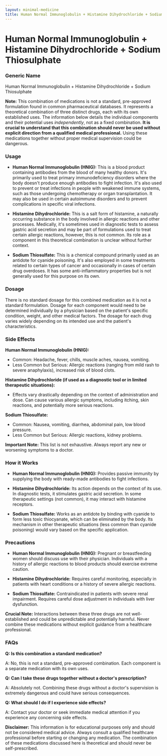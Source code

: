 ```yaml
---
layout: minimal-medicine
title: Human Normal Immunoglobulin + Histamine Dihydrochloride + Sodium Thiosulphate
---
```


# Human Normal Immunoglobulin + Histamine Dihydrochloride + Sodium Thiosulphate
### Generic Name
Human Normal Immunoglobulin + Histamine Dihydrochloride + Sodium Thiosulphate


**Note:** This combination of medications is not a standard, pre-approved formulation found in common pharmaceutical databases.  It represents a theoretical combination of three distinct drugs, each with its own established uses.  The information below details the individual components and their potential uses *independently*, not as a fixed combination.  **It is crucial to understand that this combination should never be used without explicit direction from a qualified medical professional.**  Using these medications together without proper medical supervision could be dangerous.


### Usage

* **Human Normal Immunoglobulin (HNIG):** This is a blood product containing antibodies from the blood of many healthy donors. It's primarily used to treat primary immunodeficiency disorders where the body doesn't produce enough antibodies to fight infection.  It's also used to prevent or treat infections in people with weakened immune systems, such as those undergoing chemotherapy or organ transplantation.  It may also be used in certain autoimmune disorders and to prevent complications in specific viral infections.


* **Histamine Dihydrochloride:**  This is a salt form of histamine, a naturally occurring substance in the body involved in allergic reactions and other processes.  Medically, it's sometimes used in diagnostic tests to assess gastric acid secretion and may be part of formulations used to treat certain allergic reactions, however, this is not common.  Its role as a component in this theoretical combination is unclear without further context.


* **Sodium Thiosulfate:** This is a chemical compound primarily used as an antidote for cyanide poisoning.  It's also employed in some treatments related to certain types of cancer and occasionally in cases of certain drug overdoses. It has some anti-inflammatory properties but is not generally used for this purpose on its own.


### Dosage

There is no standard dosage for this combined medication as it is not a standard formulation.  Dosage for each component would need to be determined individually by a physician based on the patient's specific condition, weight, and other medical factors. The dosage for each drug varies widely depending on its intended use and the patient's characteristics.


### Side Effects

**Human Normal Immunoglobulin (HNIG):**

* Common: Headache, fever, chills, muscle aches, nausea, vomiting.
* Less Common but Serious: Allergic reactions (ranging from mild rash to severe anaphylaxis), increased risk of blood clots.


**Histamine Dihydrochloride (if used as a diagnostic tool or in limited therapeutic situations):**

* Effects vary drastically depending on the context of administration and dose. Can cause various allergic symptoms, including itching, skin reactions, and potentially more serious reactions.


**Sodium Thiosulfate:**

* Common: Nausea, vomiting, diarrhea, abdominal pain, low blood pressure.
* Less Common but Serious: Allergic reactions, kidney problems.


**Important Note:**  This list is not exhaustive.  Always report any new or worsening symptoms to a doctor.


### How it Works

* **Human Normal Immunoglobulin (HNIG):**  Provides passive immunity by supplying the body with ready-made antibodies to fight infections.


* **Histamine Dihydrochloride:** Its action depends on the context of its use. In diagnostic tests, it stimulates gastric acid secretion. In some therapeutic settings (not common), it may interact with histamine receptors.


* **Sodium Thiosulfate:**  Works as an antidote by binding with cyanide to form less toxic thiocyanate, which can be eliminated by the body.  Its mechanism in other therapeutic situations (less common than cyanide poisoning) would vary based on the specific application.


### Precautions

* **Human Normal Immunoglobulin (HNIG):**  Pregnant or breastfeeding women should discuss use with their physician.  Individuals with a history of allergic reactions to blood products should exercise extreme caution.


* **Histamine Dihydrochloride:** Requires careful monitoring, especially in patients with heart conditions or a history of severe allergic reactions.


* **Sodium Thiosulfate:**  Contraindicated in patients with severe renal impairment.  Requires careful dose adjustment in individuals with liver dysfunction.


**Crucial Note:**  Interactions between these three drugs are not well-established and could be unpredictable and potentially harmful.  Never combine these medications without explicit guidance from a healthcare professional.


### FAQs

**Q: Is this combination a standard medication?**

A: No, this is not a standard, pre-approved combination.  Each component is a separate medication with its own uses.

**Q: Can I take these drugs together without a doctor's prescription?**

A: Absolutely not.  Combining these drugs without a doctor's supervision is extremely dangerous and could have serious consequences.

**Q: What should I do if I experience side effects?**

A: Contact your doctor or seek immediate medical attention if you experience any concerning side effects.


**Disclaimer:** This information is for educational purposes only and should not be considered medical advice.  Always consult a qualified healthcare professional before starting or changing any medication.  The combination of these medications discussed here is theoretical and should never be self-prescribed.
